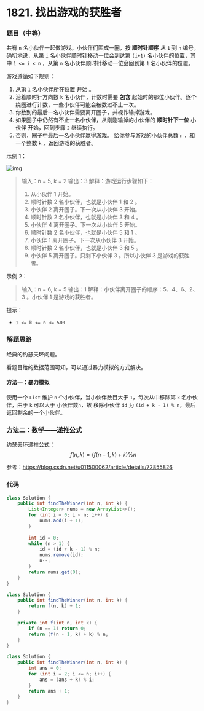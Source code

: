 # 1821. 找出游戏的获胜者

### 题目（中等）

共有 `n` 名小伙伴一起做游戏。小伙伴们围成一圈，按 **顺时针顺序** 从 `1` 到 `n` 编号。确切地说，从第 `i` 名小伙伴顺时针移动一位会到达第 `(i+1)` 名小伙伴的位置，其中 `1 <= i < n` ，从第 `n` 名小伙伴顺时针移动一位会回到第 `1` 名小伙伴的位置。

游戏遵循如下规则：

1. 从第 `1` 名小伙伴所在位置 开始 。
2. 沿着顺时针方向数 `k` 名小伙伴，计数时需要 **包含** 起始时的那位小伙伴。逐个绕圈进行计数，一些小伙伴可能会被数过不止一次。
3. 你数到的最后一名小伙伴需要离开圈子，并视作输掉游戏。
4. 如果圈子中仍然有不止一名小伙伴，从刚刚输掉的小伙伴的 **顺时针下一位** 小伙伴 开始，回到步骤 `2` 继续执行。
5. 否则，圈子中最后一名小伙伴赢得游戏。
    给你参与游戏的小伙伴总数 `n` ，和一个整数 `k` ，返回游戏的获胜者。

 

示例 1：

![img](https://assets.leetcode.com/uploads/2021/03/25/ic234-q2-ex11.png)

> 输入：n = 5, k = 2
> 输出：3
> 解释：游戏运行步骤如下：
> 1) 从小伙伴 1 开始。
> 2) 顺时针数 2 名小伙伴，也就是小伙伴 1 和 2 。
> 3) 小伙伴 2 离开圈子。下一次从小伙伴 3 开始。
> 4) 顺时针数 2 名小伙伴，也就是小伙伴 3 和 4 。
> 5) 小伙伴 4 离开圈子。下一次从小伙伴 5 开始。
> 6) 顺时针数 2 名小伙伴，也就是小伙伴 5 和 1 。
> 7) 小伙伴 1 离开圈子。下一次从小伙伴 3 开始。
> 8) 顺时针数 2 名小伙伴，也就是小伙伴 3 和 5 。
> 9) 小伙伴 5 离开圈子。只剩下小伙伴 3 。所以小伙伴 3 是游戏的获胜者。
>

示例 2：

>  输入：n = 6, k = 5
> 输出：1
> 解释：小伙伴离开圈子的顺序：5、4、6、2、3 。小伙伴 1 是游戏的获胜者。


提示：

- `1 <= k <= n <= 500`

### 解题思路

经典的约瑟夫环问题。

看题目给的数据范围可知，可以通过暴力模拟的方式解决。

#### 方法一：暴力模拟

使用一个 `List` 维护 `n` 个小伙伴，当小伙伴数目大于 `1`，每次从中移除第 `k` 名小伙伴，由于 `k` 可以大于 小伙伴数`n`，故 移除小伙伴 `id` 为 `(id + k - 1) % n`，最后返回剩余的一个小伙伴。

### 方法二：数学——递推公式

约瑟夫环递推公式：$$ f(n, k) = (f(n - 1, k) + k) \% n$$

参考：https://blog.csdn.net/u011500062/article/details/72855826

### 代码

```java
class Solution {
    public int findTheWinner(int n, int k) {
        List<Integer> nums = new ArrayList<>();
        for (int i = 0; i < n; i++) {
            nums.add(i + 1);
        }
        
        int id = 0;
        while (n > 1) {
            id = (id + k - 1) % n;
            nums.remove(id);
            n--;
        }
        return nums.get(0);
    }
}
```

```java
class Solution {
    public int findTheWinner(int n, int k) {
        return f(n, k) + 1;
    }

    private int f(int n, int k) {
        if (n == 1) return 0;
        return (f(n - 1, k) + k) % n;
    }
}
```

```java
class Solution {
    public int findTheWinner(int n, int k) {
        int ans = 0;
        for (int i = 2; i <= n; i++) {
            ans = (ans + k) % i;
        }
        return ans + 1;
    }
}
```

